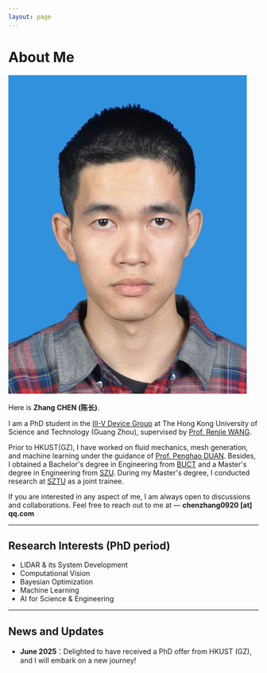 ```yaml
---
layout: page
---
```


# About Me

<img src="./images/1_personal profile picture.jpg" class="floatpic">

Here is **Zhang CHEN (陈长)**.<br>

I am a PhD student in the [III-V Device Group](https://personal.hkust-gz.edu.cn/renjiewang/#/offline/rlKIqrQFaY3?cps=hide&rps=hide&nav=0&ha=0&la=0&fc=0&out=0&rt=0) at The Hong Kong University of Science and Technology (Guang Zhou), supervised by [Prof. Renjie WANG](https://facultyprofiles.hkust-gz.edu.cn/faculty-personal-page?id=256).

Prior to HKUST(GZ), I have worked on fluid mechanics, mesh generation, and machine learning under the guidance of [Prof. Penghao DUAN](https://scholars.cityu.edu.hk/en/persons/pengduan). Besides, I obtained a Bachelor's degree in Engineering from [BUCT](https://www.buct.edu.cn/main.htm) and a Master's degree in Engineering from [SZU](https://www.szu.edu.cn/). During my Master's degree, I conducted research at [SZTU](https://www.sztu.edu.cn/) as a joint trainee.

If you are interested in any aspect of me, I am always open to discussions and collaborations. Feel free to reach out to me at — **chenzhang0920 [at] qq.com**

---

## Research Interests (PhD period)

- LIDAR & its System Development
- Computational Vision
- Bayesian Optimization
- Machine Learning
- AI for Science & Engineering

---

## News and Updates

- **June 2025**：Delighted to have received a PhD offer from HKUST (GZ), and I will embark on a new journey!


<br>

